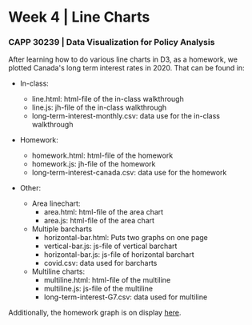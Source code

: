 # Week 4 | Line Charts

### CAPP 30239 | Data Visualization for Policy Analysis

After learning how to do various line charts in D3, as a homework, we plotted Canada's long term interest rates in 2020. That can be found in:

- In-class:
    - line.html: html-file of the in-class walkthrough
    - line.js: jh-file of the in-class walkthrough
    - long-term-interest-monthly.csv: data use for the in-class walkthrough


- Homework:
    - homework.html: html-file of the homework
    - homework.js: jh-file of the homework
    - long-term-interest-canada.csv: data use for the homework

- Other:
    - Area linechart:
        - area.html: html-file of the area chart
        - area.js: html-file of the area chart
    - Multiple barcharts
        - horizontal-bar.html: Puts two graphs on one page
        - vertical-bar.js: js-file of vertical barchart
        - horizontal-bar.js: js-file of horizontal barchart
        - covid.csv: data used for barcharts
    - Multiline charts:
        - multiline.html: html-file of the multiline
        - multiline.js: js-file of the multiline
        - long-term-interest-G7.csv: data used for multiline
    

Additionally, the homework graph is on display [here](https://jheim12.github.io/CAPP30239_FA22/week_04/homework.html).